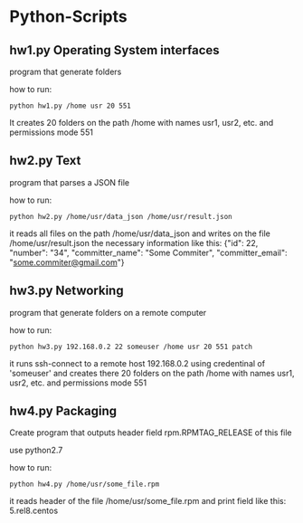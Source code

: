 # Python-Scripts
## hw1.py Operating System interfaces
program that generate folders

how to run:
```
python hw1.py /home usr 20 551
```
It creates 20 folders on the path /home with names usr1, usr2, etc. and permissions mode 551
## hw2.py Text
program that parses a JSON file

how to run:
```
python hw2.py /home/usr/data_json /home/usr/result.json
```
it reads all files on the path /home/usr/data_json and writes on the file /home/usr/result.json the necessary information like this:
{"id": 22, "number": "34", "committer_name": "Some Commiter", "committer_email": "some.commiter@gmail.com"}
## hw3.py Networking
program that generate folders on a remote computer

how to run:
```
python hw3.py 192.168.0.2 22 someuser /home usr 20 551 patch
```
it runs ssh-connect to a remote host 192.168.0.2 using credentinal of 'someuser' and creates there 20 folders on the path /home with names usr1, usr2, etc. and permissions mode 551
## hw4.py Packaging
Create program that outputs header field rpm.RPMTAG_RELEASE of this file

use python2.7

how to run:
```
python hw4.py /home/usr/some_file.rpm
```
it reads header of the file /home/usr/some_file.rpm and print field like this: 5.rel8.centos
